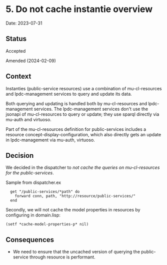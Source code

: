 # 5. Do not cache instantie overview

Date: 2023-07-31

## Status

Accepted

Amended (2024-02-09)

## Context

Instanties (public-service resources) use a combination of mu-cl-resources and lpdc-management services to query and update its data.

Both querying and updating is handled both by mu-cl-resources and lpdc-management services. The lpdc-management services don't use the jsonapi of mu-cl-resources to query or update; they use sparql directly via mu-auth and virtuoso.

Part of the mu-cl-resources definition for public-services includes a resource concept-display-configuration, which also directly gets an update in lpdc-management via mu-auth, virtuoso.

## Decision

We decided in the dispatcher to _not cache the queries on mu-cl-resources for the public-services_. 

Sample from dispatcher.ex 
```
  get "/public-services/*path" do
    forward conn, path, "http://resource/public-services/"
  end
```

Secondly, we will not cache the model properties in resources by configuring in domain.lisp:
```common lisp
(setf *cache-model-properties-p* nil)
```

## Consequences

- We need to ensure that the uncached version of querying the public-service through resource is performant.
